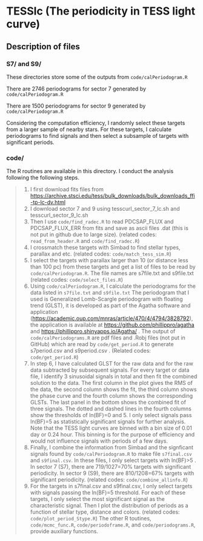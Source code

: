 # TESSlc (The periodicity in TESS light curve)
## Description of files
### S7/ and S9/
These directories store some of the outputs from `code/calPeriodogram.R`

There are 2746 periodograms for sector 7 generated by `code/calPeriodogram.R`

There are 1500 periodograms for sector 9 generated by `code/calPeriodogram.R`

Considering the computation efficiency, I randomly select these targets from a larger sample of nearby stars. For these targets, I calculate periodograms to find signals and then select a subsample of targets with significant periods. 

### code/
The R routines are available in this directory. I conduct the analysis following the following steps.
>1. I first download fits files from https://archive.stsci.edu/tess/bulk_downloads/bulk_downloads_ffi-tp-lc-dv.html
>2. I download sector 7 and 9 using tesscurl_sector_7_lc.sh and tesscurl_sector_9_lc.sh
>3. Then I use `code/find_radec.R` to read PDCSAP_FLUX and PDCSAP_FLUX_ERR from fits and save as ascii files .dat (this is not put in github due to large size). (related codes: `read_from_header.R` and `code/find_radec.R`)
>4. I crossmatch these targets with Simbad to find stellar types, parallax and etc. (related codes: `code/match_tess_sim.R`)
>5. I select the targets with parallax larger than 10 (or distance less than 100 pc) from these targets and get a list of files to be read by `code/calPeriodogram.R`. The file names are s7file.txt and s9file.txt (related codes: `code/select_files.R`)
>6. Using `code/calPeriodogram.R`, I calculate the periodograms for the data listed in `s7file.txt` and `s9file.txt` 
The periodogram that I used is Generalized Lomb-Scargle periodogram with floating trend (GLST), it is developed as part of the Agatha software and application (https://academic.oup.com/mnras/article/470/4/4794/3828792), the application is available at https://github.com/phillippro/agatha and https://phillippro.shinyapps.io/Agatha/ . The output of `code/calPeriodograms.R` are pdf files and .Robj files (not put in GitHub) which are read by `code/get_period.R` to generate s7period.csv and s9period.csv .  (Related codes: `code/get_period.R`)
>7. In step 6, I have calculated GLST for the raw data and for the raw data subtracted by subsequent signals. For every target or data file, I identify 3 sinusoidal signals in total and then fit the combined solution to the data. The first column in the plot gives the RMS of the data, the second column shows the fit, the third column shows the phase curve and the fourth column shows the corresponding GLSTs. The last panel in the bottom shows the combined fit of three signals. The dotted and dashed lines in the fourth columns show the thresholds of ln(BF)=0 and 5. I only select signals pass ln(BF)=5 as statistically significant signals for further analysis. Note that the TESS light curves are binned with a bin size of 0.01 day or 0.24 hour. This binning is for the purpose of efficiency and would not influence signals with periods of a few days.
>8. Finally, I combine the information from Simbad and the signficant signals found by `code/calPeriodogram.R` to make file `s7final.csv` and `s9final.csv`. In these files, I only select targets with ln(BF)>5 . In sector 7 (S7), there are 719/1027=70% targets with significant periodicity. In sector 9 (S9), there are 810/1208=67% targets with significant periodicity.
(related codes: `code/combine_allinfo.R`)
>9. For the targets in s7final.csv and s9final.csv, I only select targets with signals passing the ln(BF)=5 threshold. For each of these targets, I only select the most significant signal as the characteristic signal. Then I plot the distribution of periods as a function of stellar type, distance and colors. (related codes: `code/plot_period_Stype.R`)
The other R toutines, `code/mcmc_func.R`, `code/periodoframe.R`, and `code/periodograms.R`, provide auxiliary functions. 

